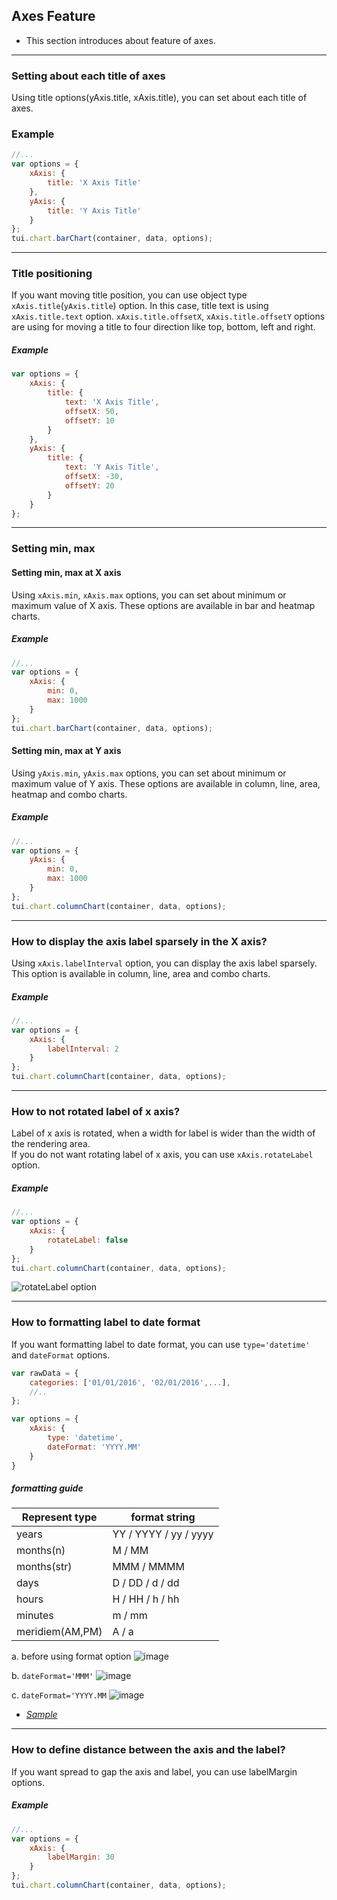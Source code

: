 ## Axes Feature
* This section introduces about feature of axes.

***

### Setting about each title of axes

Using title options(yAxis.title, xAxis.title), you can set about each title of axes.

### Example

``` javascript
//...
var options = {
    xAxis: {
        title: 'X Axis Title'
    },
    yAxis: {
        title: 'Y Axis Title'
    }
};
tui.chart.barChart(container, data, options);
```
***

### Title positioning

If you want moving title position, you can use object type `xAxis.title`(`yAxis.title`) option.
In this case, title text is using `xAxis.title.text` option.
`xAxis.title.offsetX`, `xAxis.title.offsetY` options are using for moving a title to four direction like top, bottom, left and right.

##### Example

``` javascript
var options = {
    xAxis: {
        title: {
            text: 'X Axis Title',
            offsetX: 50,
            offsetY: 10
        }
    },
    yAxis: {
        title: {
            text: 'Y Axis Title',
            offsetX: -30,
            offsetY: 20
        }
    }
};
```

***

### Setting min, max
 
#### Setting min, max at X axis

Using `xAxis.min`, `xAxis.max` options, you can set about minimum or maximum value of X axis.
These options are available in bar and heatmap charts.

##### Example

``` javascript
//...
var options = {
    xAxis: {
        min: 0,
        max: 1000
    }
};
tui.chart.barChart(container, data, options);
```

#### Setting min, max at Y axis

Using `yAxis.min`, `yAxis.max` options, you can set about minimum or maximum value of Y axis.
These options are available in column, line, area, heatmap and combo charts.

##### Example

``` javascript
//...
var options = {
    yAxis: {
        min: 0,
        max: 1000
    }
};
tui.chart.columnChart(container, data, options);
```

***

### How to display the axis label sparsely in the X axis?

Using `xAxis.labelInterval` option, you can display the axis label sparsely.<br>
This option is available in column, line, area and combo charts.

##### Example

``` javascript
//...
var options = {
    xAxis: {
        labelInterval: 2
    }
};
tui.chart.columnChart(container, data, options);
```

***

### How to not rotated label of x axis?

Label of x axis is rotated, when a width for label is wider than the width of the rendering area.<br>
If you do not want rotating label of x axis, you can use `xAxis.rotateLabel` option.

##### Example

``` javascript
//...
var options = {
    xAxis: {
        rotateLabel: false
    }
};
tui.chart.columnChart(container, data, options);
```

![rotateLabel option](https://user-images.githubusercontent.com/35218826/36885740-1e2a9c0a-1e2c-11e8-9546-d10281d4895d.png)

***


### How to formatting label to date format
If you want formatting label to date format, you can use `type='datetime'` and `dateFormat` options.

```javascript
var rawData = {
    categories: ['01/01/2016', '02/01/2016',...],
    //..
};

var options = {
    xAxis: {
        type: 'datetime',
        dateFormat: 'YYYY.MM'
    }
}
```

##### formatting guide

|Represent type|format string|
|---|---|
|years| YY / YYYY / yy / yyyy|
|months(n)|M / MM|
|months(str)|MMM / MMMM|
|days|D / DD / d / dd|
|hours|H / HH / h / hh|
|minutes|m / mm|
|meridiem(AM,PM)|A / a|

a. before using format option
![image](https://github.nhnent.com/storage/user/429/files/b23a5250-6b68-11e6-9e9f-0a24fe7eb99a)

b. `dateFormat='MMM'`
![image](https://github.nhnent.com/storage/user/429/files/ce25b20c-6b68-11e6-8b5f-2074654e11fd)

c. `dateFormat='YYYY.MM`
![image](https://github.nhnent.com/storage/user/429/files/038af6be-6b96-11e6-83d2-c85ce94f2177)

* _[Sample](https://nhnent.github.io/tui.chart/latest/tutorial-example03-01-line-chart-basic.html)_
***

### How to define distance between the axis and the label?
If you want spread to gap the axis and label, you can use labelMargin options.

##### Example
```javascript
//...
var options = {
    xAxis: {
        labelMargin: 30
    }
};
tui.chart.columnChart(container, data, options);
```
